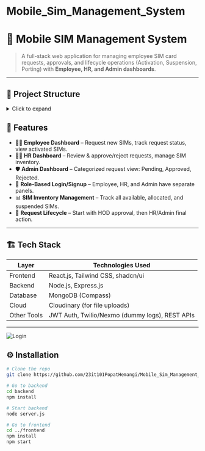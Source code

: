 # Mobile_Sim_Management_System

# 📱 Mobile SIM Management System  

> A full-stack web application for managing employee SIM card requests, approvals, and lifecycle operations (Activation, Suspension, Porting) with **Employee, HR, and Admin dashboards**.  

---
## 📂 Project Structure  

<details>
  <summary>Click to expand</summary>

Mobile_Sim_Management_System/
├── backend/
│ ├── server.js
│ ├── models/
│ ├── routes/
│ ├── controllers/
│ ├── middlewares/
│ ├── utils/
│ └── .env
│
├── frontend/
│ ├── src/
│ │ ├── components/
│ │ ├── pages/
│ │ ├── assets/
│ │ ├── services/
│ │ └── App.js
│ ├── public/
│ └── package.json
│
├── screenshots/
│ ├── login.png
│ ├── employee-dashboard.png
│ ├── hr-dashboard.png
│ ├── admin-dashboard.png
│ ├── sim-inventory.png
│ └── request-flow.png
│
├── README.md
├── package.json
└── package-lock.json



</details>



  
## 🚀 Features  

- 👨‍💼 **Employee Dashboard** – Request new SIMs, track request status, view activated SIMs.  
- 👩‍💼 **HR Dashboard** – Review & approve/reject requests, manage SIM inventory.  
- 🛡️ **Admin Dashboard** – Categorized request view: Pending, Approved, Rejected.  
- 🔑 **Role-Based Login/Signup** – Employee, HR, and Admin have separate panels.  
- 📊 **SIM Inventory Management** – Track all available, allocated, and suspended SIMs.  
- 📡 **Request Lifecycle** – Start with HOD approval, then HR/Admin final action.  

---

## 🏗️ Tech Stack  

| Layer       | Technologies Used |
|-------------|-------------------|
| Frontend    | React.js, Tailwind CSS, shadcn/ui |
| Backend     | Node.js, Express.js |
| Database    | MongoDB (Compass) |
| Cloud       | Cloudinary (for file uploads) |
| Other Tools | JWT Auth, Twilio/Nexmo (dummy logs), REST APIs |

---
![Login](./screenshots/login.png)
## ⚙️ Installation  

```bash
# Clone the repo
git clone https://github.com/23it101PopatHemangi/Mobile_Sim_Management_System.git

# Go to backend
cd backend
npm install

# Start backend
node server.js

# Go to frontend
cd ../frontend
npm install
npm start





